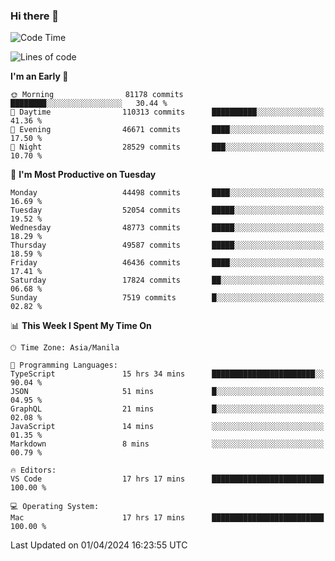 ### Hi there 👋

<!--START_SECTION:waka-->
![Code Time](http://img.shields.io/badge/Code%20Time-5%2C000%20hrs%2027%20mins-blue)

![Lines of code](https://img.shields.io/badge/From%20Hello%20World%20I%27ve%20Written-118.5%20million%20lines%20of%20code-blue)

**I'm an Early 🐤** 

```text
🌞 Morning                81178 commits       ████████░░░░░░░░░░░░░░░░░   30.44 % 
🌆 Daytime                110313 commits      ██████████░░░░░░░░░░░░░░░   41.36 % 
🌃 Evening                46671 commits       ████░░░░░░░░░░░░░░░░░░░░░   17.50 % 
🌙 Night                  28529 commits       ███░░░░░░░░░░░░░░░░░░░░░░   10.70 % 
```
📅 **I'm Most Productive on Tuesday** 

```text
Monday                   44498 commits       ████░░░░░░░░░░░░░░░░░░░░░   16.69 % 
Tuesday                  52054 commits       █████░░░░░░░░░░░░░░░░░░░░   19.52 % 
Wednesday                48773 commits       █████░░░░░░░░░░░░░░░░░░░░   18.29 % 
Thursday                 49587 commits       █████░░░░░░░░░░░░░░░░░░░░   18.59 % 
Friday                   46436 commits       ████░░░░░░░░░░░░░░░░░░░░░   17.41 % 
Saturday                 17824 commits       ██░░░░░░░░░░░░░░░░░░░░░░░   06.68 % 
Sunday                   7519 commits        █░░░░░░░░░░░░░░░░░░░░░░░░   02.82 % 
```


📊 **This Week I Spent My Time On** 

```text
🕑︎ Time Zone: Asia/Manila

💬 Programming Languages: 
TypeScript               15 hrs 34 mins      ███████████████████████░░   90.04 % 
JSON                     51 mins             █░░░░░░░░░░░░░░░░░░░░░░░░   04.95 % 
GraphQL                  21 mins             █░░░░░░░░░░░░░░░░░░░░░░░░   02.08 % 
JavaScript               14 mins             ░░░░░░░░░░░░░░░░░░░░░░░░░   01.35 % 
Markdown                 8 mins              ░░░░░░░░░░░░░░░░░░░░░░░░░   00.79 % 

🔥 Editors: 
VS Code                  17 hrs 17 mins      █████████████████████████   100.00 % 

💻 Operating System: 
Mac                      17 hrs 17 mins      █████████████████████████   100.00 % 
```


 Last Updated on 01/04/2024 16:23:55 UTC
<!--END_SECTION:waka-->


<!--
**rad182/rad182** is a ✨ _special_ ✨ repository because its `README.md` (this file) appears on your GitHub profile.

Here are some ideas to get you started:

- 🔭 I’m currently working on ...
- 🌱 I’m currently learning ...
- 👯 I’m looking to collaborate on ...
- 🤔 I’m looking for help with ...
- 💬 Ask me about ...
- 📫 How to reach me: ...
- 😄 Pronouns: ...
- ⚡ Fun fact: ...
-->
